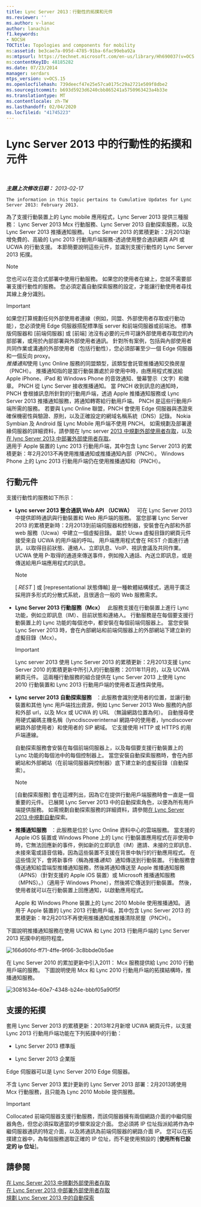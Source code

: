 ```yaml
---
title: Lync Server 2013：行動性的拓撲和元件
ms.reviewer: ''
ms.author: v-lanac
author: lanachin
f1.keywords:
- NOCSH
TOCTitle: Topologies and components for mobility
ms:assetid: be3cae7a-095d-4785-91ba-6fac99eba92a
ms:mtpsurl: https://technet.microsoft.com/en-us/library/Hh690037(v=OCS.15)
ms:contentKeyID: 48185282
ms.date: 07/23/2014
manager: serdars
mtps_version: v=OCS.15
ms.openlocfilehash: 739deecf47e25e57ca0175c29a2721e509f8dbe2
ms.sourcegitcommit: b693d5923d6240cbb865241a5750963423a4b33e
ms.translationtype: MT
ms.contentlocale: zh-TW
ms.lasthandoff: 02/04/2020
ms.locfileid: "41745223"
---
```

<div data-xmlns="http://www.w3.org/1999/xhtml">

<div class="topic" data-xmlns="http://www.w3.org/1999/xhtml" data-msxsl="urn:schemas-microsoft-com:xslt" data-cs="http://msdn.microsoft.com/en-us/">

<div data-asp="http://msdn2.microsoft.com/asp">

# <a name="topologies-and-components-for-mobility-in-lync-server-2013"></a>Lync Server 2013 中的行動性的拓撲和元件

</div>

<div id="mainSection">

<div id="mainBody">

<span> </span>

_**主題上次修改日期：** 2013-02-17_

    The information in this topic pertains to Cumulative Updates for Lync Server 2013: February 2013.

為了支援行動裝置上的 Lync mobile 應用程式，Lync Server 2013 提供三種服務： Lync Server 2013 Mcx 行動服務、Lync Server 2013 自動探索服務，以及 Lync Server 2013 推播通知服務。 Lync Server 2013 的累積更新：2月2013新增免費的、高級的 Lync 2013 行動用戶端服務-透過使用整合通訊網頁 API 或 UCWA 的行動支援。 本節簡要說明這些元件，並識別支援行動性的 Lync Server 2013 拓撲。

<div>


> [!NOTE]  
> 您也可以在混合式部署中使用行動服務。 如果您的使用者在線上，您就不需要部署支援行動性的服務。 您必須定義自動探索服務的設定，才能讓行動使用者尋找其線上身分識別。



</div>

<div>


> [!IMPORTANT]  
> 如果您打算規劃任何外部使用者連線（例如，同盟、外部使用者存取或行動功能），您必須使用 Edge 伺服器搭配標準版 server 和前端伺服器或前端池。 標準版伺服器和 [前端伺服器] 或 [前端] 池沒有必要的元件可讓外部使用者存取您的內部部署，或用於內部部署與外部使用者通訊。 針對所有案例，包括與內部使用者共同作業或溝通的外部使用者（包括行動性），您必須部署至少一個 Edge 伺服器和一個反向 proxy。<BR><EM>推播通知</EM>使用 Lync Online 服務的同盟類型，該類型會託管推播通知交換房屋（PNCH）。 推播通知指的是當行動裝置處於非使用中時，由應用程式推送給 Apple iPhone、iPad 和 Windows Phone 的音效通知、螢幕警示（文字）和徽章。 PNCH 從 Lync Server 接收推播通知。 當 PNCH 收到訊息的通知時，PNCH 會根據訊息所針對的行動用戶端，透過 Apple 推播通知服務或 Lync Server 2013 推播通知服務，將通知轉寄給行動用戶端。 PNCH 是這些行動用戶端所需的服務。 若要與 Lync Online 聯盟，PNCH 會使用 Edge 伺服器與憑證來確保機密性與驗證、原則，以及正確設定的網域名稱系統（DNS）記錄。 Nokia Symbian 及 Android 版 Lync Mobile 用戶端不使用 PNCH。 如需規劃及部署邊緣伺服器的詳細資料，請參閱在 lync server <A href="lync-server-2013-planning-for-external-user-access.md">2013 中規劃外部使用者存取</A>，以及<A href="lync-server-2013-deploying-external-user-access.md">在 lync Server 2013 中部署外部使用者存取</A>。<BR>適用于 Apple 裝置的 Lync 2013 行動用戶端，其中包含 Lync Server 2013 的累積更新：年2月2013不再使用推播通知或推播通知內部（PNCH）。 Windows Phone 上的 Lync 2013 行動用戶端仍在使用推播通知和（PNCH）。



</div>

<div>

## <a name="mobility-components"></a>行動元件

支援行動性的服務如下所示：

  - **Lync server 2013 整合通訊 Web API （UCWA）**   可在 Lync Server 2013 中提供即時通訊與行動裝置和 Web 用戶端的服務。 當您部署 Lync Server 2013 的累積更新時：2月2013到前端伺服器和控制器，安裝會在內部和外部 web 服務（Ucwa）中建立一個虛擬目錄。 屬於 Ucwa 虛擬目錄的網頁元件接受來自 UCWA 的用戶端的呼叫。 用戶端應用程式會在 REST 介面進行通訊，以取得目前狀態、連絡人、立即訊息、VoIP、視訊會議及共同作業。 UCWA 使用 P-取得的通道來傳送事件，例如撥入通話、內送立即訊息，或是傳送給用戶端應用程式的訊息。
    
    <div>
    

    > [!NOTE]  
    > [ <EM>REST</EM> ] 或 [representational 狀態傳輸] 是一種軟體結構樣式，適用于廣泛採用許多形式的分散式系統，且很適合一般的 Web 服務需求。

    
    </div>

  - **Lync Server 2013 行動服務（Mcx）**   此服務支援在行動裝置上進行 Lync 功能，例如立即訊息（IM）、目前狀態和連絡人。 行動服務是在每個要支援行動裝置上的 Lync 功能的每個池中，都安裝在每個前端伺服器上。 當您安裝 Lync Server 2013 時，會在內部網站和前端伺服器上的外部網站下建立新的虛擬目錄（Mcx）。
    
    <div>
    

    > [!IMPORTANT]  
    > Lync server 2013 使用 Lync Server 2013 的累積更新：2月2013支援 Lync Server 2010 的累積更新中所引入的行動服務：2011年11月的，以及 UCWA 網頁元件。 這兩種行動服務的組合提供在 Lync Server 2013 上使用 Lync 2010 行動裝置和 Lync 2013 行動用戶端的使用者互通性與使用。

    
    </div>

  - **Lync server 2013 自動探索服務**   ：此服務會識別使用者的位置，並讓行動裝置和其他 lync 用戶端找出資源，例如 Lync Server 2013 Web 服務的內部和外部 url，以及 Mcx 或 UCWA 的 URL （無論網路位置為何）。 自動搜尋使用硬式編碼主機名稱（lyncdiscoverinternal 網路中的使用者，lyncdiscover 網路外部使用者）和使用者的 SIP 網域。 它支援使用 HTTP 或 HTTPS 的用戶端連線。
    
    自動探索服務會安裝在每個前端伺服器上，以及每個要支援行動裝置上的 Lync 功能的每個池中的每個控制器上。 當您安裝自動探索服務時，會在內部網站和外部網站（在前端伺服器與控制器）底下建立新的虛擬目錄（自動探索）。
    
    <div>
    

    > [!NOTE]  
    > [自動探索服務] 會在這裡列出，因為它在提供行動用戶端服務時會一直是一個重要的元件。 已展開 Lync Server 2013 中的自動探索角色，以便為所有用戶端提供服務。 如需規劃自動探索服務的詳細資料，請參閱<A href="lync-server-2013-planning-for-autodiscover.md">在 Lync Server 2013 中規劃自動</A>探索。

    
    </div>

  - **推播通知服務**   ：此服務是位於 Lync Online 資料中心的雲端服務。 當支援的 Apple iOS 裝置或 Windows Phone 上的 Lync 行動裝置應用程式在非使用中時，它無法回應新的事件，例如新的立即訊息（IM）邀請、未接的立即訊息、未接來電或語音信箱，因為這些裝置不支援在背景中執行的行動應用程式。 在這些情況下，會將新事件（稱為推播*通知*）通知傳送到行動裝置。 行動服務會傳送通知給雲端型推播通知服務，然後將通知傳送至 Apple 推播通知服務（APNS）（針對支援的 Apple iOS 裝置）或 Microsoft 推播通知服務（MPNS）。）（適用于 Windows Phone），然後將它傳送到行動裝置。 然後，使用者就可以在行動裝置上回應通知，以啟動應用程式。
    
    Apple 和 Windows Phone 裝置上的 Lync 2010 Mobile 使用推播通知。 適用于 Apple 裝置的 Lync 2013 行動用戶端，其中包含 Lync Server 2013 的累積更新：年2月2013不再使用推播通知或推播清除房屋（PNCH）。

下圖說明推播通知服務在使用 UCWA 和 Lync 2013 行動用戶端的 Lync Server 2013 拓撲中的相符程度。

![166d60fd-ff71-4ffe-9f66-3c8bbde0b5ae](images/Hh690037.166d60fd-ff71-4ffe-9f66-3c8bbde0b5ae(OCS.15).jpg "166d60fd-ff71-4ffe-9f66-3c8bbde0b5ae")

在 Lync Server 2010 的累加更新中引入2011： Mcx 服務提供給 Lync 2010 行動用戶端的服務。 下圖說明使用 Mcx 和 Lync 2010 行動用戶端的拓撲結構時，推播通知服務。

![3081634e-60e7-4348-b24e-bbbf05a90f5f](images/Hh690037.3081634e-60e7-4348-b24e-bbbf05a90f5f(OCS.15).jpg "3081634e-60e7-4348-b24e-bbbf05a90f5f")

</div>

<div>

## <a name="supported-topologies"></a>支援的拓撲

套用 Lync Server 2013 的累積更新：2013年2月新增 UCWA 網頁元件，以支援 Lync 2013 行動用戶端功能在下列拓撲中的行動：

  - Lync Server 2013 標準版

  - Lync Server 2013 企業版

Edge 伺服器可以是 Lync Server 2010 Edge 伺服器。

不含 Lync Server 2013 累計更新的 Lync Server 2013 部署：2月2013將使用 Mcx 行動服務，且只能為 Lync 2010 Mobile 提供服務。

<div>


> [!IMPORTANT]  
> Collocated 前端伺服器支援行動服務，而該伺服器擁有兩個網路介面的中繼伺服器角色，但您必須採取適當的步驟來設定介面。 您必須將 IP 位址指派給將作為中繼伺服器通訊的特定介面，以及將通訊為前端伺服器的網路介面 IP。 您可以在拓撲建立器中，為每個服務選取正確的 IP 位址，而不是使用預設的 [<STRONG>使用所有已設定的 ip 位址</STRONG>]。



</div>

</div>

<div>

## <a name="see-also"></a>請參閱


[在 Lync Server 2013 中規劃外部使用者存取](lync-server-2013-planning-for-external-user-access.md)  
[在 Lync Server 2013 中部署外部使用者存取](lync-server-2013-deploying-external-user-access.md)  
[規劃 Lync Server 2013 中的自動探索](lync-server-2013-planning-for-autodiscover.md)  
  

</div>

</div>

<span> </span>

</div>

</div>

</div>

